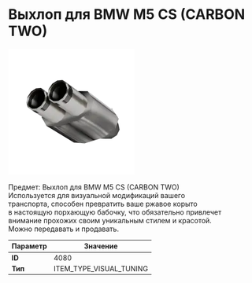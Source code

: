 # Выхлоп для BMW M5 CS (CARBON TWO)

![Item Image](../img/4080.webp?raw=true)

Предмет: Выхлоп для BMW M5 CS (CARBON TWO)<br>Используется для визуальной модификаций вашего<br>транспорта, способен превратить ваше ржавое корыто<br>в настоящую порхающую бабочку, что обязательно привлечет<br>внимание прохожих своим уникальным стилем и красотой.<br>Можно передавать и продавать.


| Параметр | Значение |
|----------|----------|
| **ID** | 4080 |
| **Тип** | ITEM_TYPE_VISUAL_TUNING |

